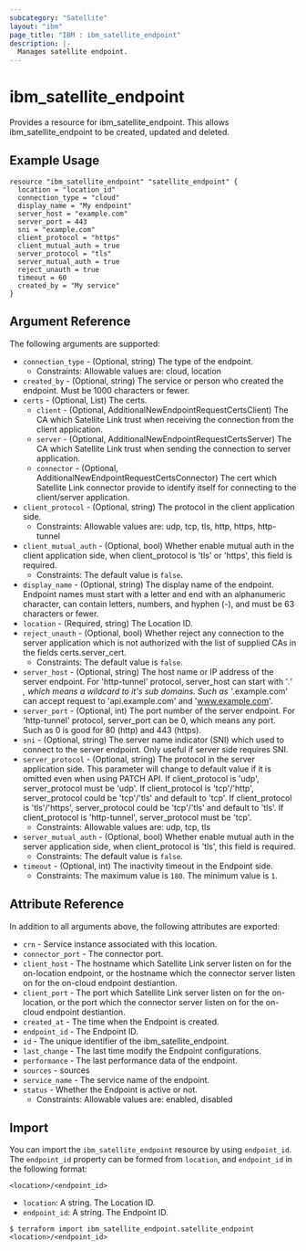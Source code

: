 ```yaml
---
subcategory: "Satellite"
layout: "ibm"
page_title: "IBM : ibm_satellite_endpoint"
description: |-
  Manages satellite endpoint.
---
```


# ibm\_satellite_endpoint

Provides a resource for ibm_satellite_endpoint. This allows ibm_satellite_endpoint to be created, updated and deleted.

## Example Usage

```hcl
resource "ibm_satellite_endpoint" "satellite_endpoint" {
  location = "location_id"
  connection_type = "cloud"
  display_name = "My endpoint"
  server_host = "example.com"
  server_port = 443
  sni = "example.com"
  client_protocol = "https"
  client_mutual_auth = true
  server_protocol = "tls"
  server_mutual_auth = true
  reject_unauth = true
  timeout = 60
  created_by = "My service"
}
```

## Argument Reference

The following arguments are supported:


* `connection_type` - (Optional, string) The type of the endpoint.
  * Constraints: Allowable values are: cloud, location
* `created_by` - (Optional, string) The service or person who created the endpoint. Must be 1000 characters or fewer.
* `certs` - (Optional, List) The certs.
  * `client` - (Optional, AdditionalNewEndpointRequestCertsClient) The CA which Satellite Link trust when receiving the connection from the client application.
  * `server` - (Optional, AdditionalNewEndpointRequestCertsServer) The CA which Satellite Link trust when sending the connection to server application.
  * `connector` - (Optional, AdditionalNewEndpointRequestCertsConnector) The cert which Satellite Link connector provide to identify itself for connecting to the client/server application.  
* `client_protocol` - (Optional, string) The protocol in the client application side.
  * Constraints: Allowable values are: udp, tcp, tls, http, https, http-tunnel
* `client_mutual_auth` - (Optional, bool) Whether enable mutual auth in the client application side, when client_protocol is 'tls' or 'https', this field is required.
  * Constraints: The default value is `false`.  
* `display_name` - (Optional, string) The display name of the endpoint. Endpoint names must start with a letter and end with an alphanumeric character, can contain letters, numbers, and hyphen (-), and must be 63 characters or fewer.
* `location` - (Required, string) The Location ID.
* `reject_unauth` - (Optional, bool) Whether reject any connection to the server application which is not authorized with the list of supplied CAs in the fields certs.server_cert.
  * Constraints: The default value is `false`.
* `server_host` - (Optional, string) The host name or IP address of the server endpoint. For 'http-tunnel' protocol, server_host can start with '*.' , which means a wildcard to it's sub domains. Such as '*.example.com' can accept request to 'api.example.com' and 'www.example.com'.
* `server_port` - (Optional, int) The port number of the server endpoint. For 'http-tunnel' protocol, server_port can be 0, which means any port. Such as 0 is good for 80 (http) and 443 (https).
* `sni` - (Optional, string) The server name indicator (SNI) which used to connect to the server endpoint. Only useful if server side requires SNI.
* `server_protocol` - (Optional, string) The protocol in the server application side. This parameter will change to default value if it is omitted even when using PATCH API. If client_protocol is 'udp', server_protocol must be 'udp'. If client_protocol is 'tcp'/'http', server_protocol could be 'tcp'/'tls' and default to 'tcp'. If client_protocol is 'tls'/'https', server_protocol could be 'tcp'/'tls' and default to 'tls'. If client_protocol is 'http-tunnel', server_protocol must be 'tcp'.
  * Constraints: Allowable values are: udp, tcp, tls
* `server_mutual_auth` - (Optional, bool) Whether enable mutual auth in the server application side, when client_protocol is 'tls', this field is required.
  * Constraints: The default value is `false`.
* `timeout` - (Optional, int) The inactivity timeout in the Endpoint side.
  * Constraints: The maximum value is `180`. The minimum value is `1`.


## Attribute Reference

In addition to all arguments above, the following attributes are exported:

* `crn` - Service instance associated with this location.
* `connector_port` - The connector port.
* `client_host` - The hostname which Satellite Link server listen on for the on-location endpoint, or the hostname which the connector server listen on for the on-cloud endpoint destiantion.
* `client_port` - The port which Satellite Link server listen on for the on-location, or the port which the connector server listen on for the on-cloud endpoint destiantion.
* `created_at` - The time when the Endpoint is created.
* `endpoint_id` - The Endpoint ID.
* `id` - The unique identifier of the ibm_satellite_endpoint.
* `last_change` - The last time modify the Endpoint configurations.
* `performance` - The last performance data of the endpoint.
* `sources` - sources
* `service_name` - The service name of the endpoint.
* `status` - Whether the Endpoint is active or not.
  * Constraints: Allowable values are: enabled, disabled

## Import

You can import the `ibm_satellite_endpoint` resource by using `endpoint_id`.
The `endpoint_id` property can be formed from `location`, and `endpoint_id` in the following format:

```
<location>/<endpoint_id>
```
* `location`: A string. The Location ID.
* `endpoint_id`: A string. The Endpoint ID.

```
$ terraform import ibm_satellite_endpoint.satellite_endpoint <location>/<endpoint_id>
```
